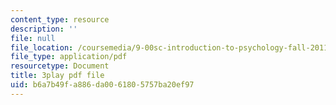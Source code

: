 ```yaml
---
content_type: resource
description: ''
file: null
file_location: /coursemedia/9-00sc-introduction-to-psychology-fall-2011/b6a7b49fa886da0061805757ba20ef97_qZdm4mpQA_8.pdf
file_type: application/pdf
resourcetype: Document
title: 3play pdf file
uid: b6a7b49f-a886-da00-6180-5757ba20ef97
---
```


